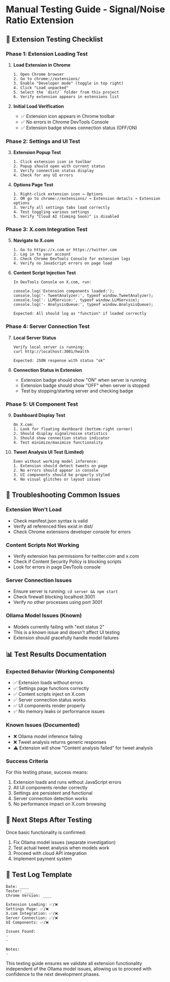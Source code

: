 # Manual Testing Guide - Signal/Noise Ratio Extension

## 🧪 Extension Testing Checklist

### Phase 1: Extension Loading Test

1. **Load Extension in Chrome**
   ```
   1. Open Chrome browser
   2. Go to chrome://extensions/
   3. Enable "Developer mode" (toggle in top right)
   4. Click "Load unpacked"
   5. Select the `dist/` folder from this project
   6. Verify extension appears in extensions list
   ```

2. **Initial Load Verification**
   - ✅ Extension icon appears in Chrome toolbar
   - ✅ No errors in Chrome DevTools Console
   - ✅ Extension badge shows connection status (OFF/ON)

### Phase 2: Settings and UI Test

3. **Extension Popup Test**
   ```
   1. Click extension icon in toolbar
   2. Popup should open with current status
   3. Verify connection status display
   4. Check for any UI errors
   ```

4. **Options Page Test**
   ```
   1. Right-click extension icon → Options
   2. OR go to chrome://extensions/ → Extension details → Extension options
   3. Verify all settings tabs load correctly
   4. Test toggling various settings
   5. Verify "Cloud AI (Coming Soon)" is disabled
   ```

### Phase 3: X.com Integration Test

5. **Navigate to X.com**
   ```
   1. Go to https://x.com or https://twitter.com
   2. Log in to your account
   3. Check Chrome DevTools Console for extension logs
   4. Verify no JavaScript errors on page load
   ```

6. **Content Script Injection Test**
   ```
   In DevTools Console on X.com, run:
   
   console.log('Extension components loaded:');
   console.log('- TweetAnalyzer:', typeof window.TweetAnalyzer);
   console.log('- LLMService:', typeof window.LLMService);
   console.log('- AnalysisQueue:', typeof window.AnalysisQueue);
   
   Expected: All should log as "function" if loaded correctly
   ```

### Phase 4: Server Connection Test

7. **Local Server Status**
   ```
   Verify local server is running:
   curl http://localhost:3001/health
   
   Expected: JSON response with status "ok"
   ```

8. **Connection Status in Extension**
   - Extension badge should show "ON" when server is running
   - Extension badge should show "OFF" when server is stopped
   - Test by stopping/starting server and checking badge

### Phase 5: UI Component Test

9. **Dashboard Display Test**
   ```
   On X.com:
   1. Look for floating dashboard (bottom-right corner)
   2. Should display signal/noise statistics
   3. Should show connection status indicator
   4. Test minimize/maximize functionality
   ```

10. **Tweet Analysis UI Test (Limited)**
    ```
    Even without working model inference:
    1. Extension should detect tweets on page
    2. No errors should appear in console
    3. UI components should be properly styled
    4. No visual glitches or layout issues
    ```

## 🔧 Troubleshooting Common Issues

### Extension Won't Load
- Check manifest.json syntax is valid
- Verify all referenced files exist in dist/
- Check Chrome extensions developer console for errors

### Content Scripts Not Working
- Verify extension has permissions for twitter.com and x.com
- Check if Content Security Policy is blocking scripts
- Look for errors in page DevTools console

### Server Connection Issues
- Ensure server is running: `cd server && npm start`
- Check firewall blocking localhost:3001
- Verify no other processes using port 3001

### Ollama Model Issues (Known)
- Models currently failing with "exit status 2"
- This is a known issue and doesn't affect UI testing
- Extension should gracefully handle model failures

## 📊 Test Results Documentation

### Expected Behavior (Working Components)
- ✅ Extension loads without errors
- ✅ Settings page functions correctly
- ✅ Content scripts inject on X.com
- ✅ Server connection status works
- ✅ UI components render properly
- ✅ No memory leaks or performance issues

### Known Issues (Documented)
- ❌ Ollama model inference failing
- ❌ Tweet analysis returns generic responses
- ⚠️ Extension will show "Content analysis failed" for tweet analysis

### Success Criteria
For this testing phase, success means:
1. Extension loads and runs without JavaScript errors
2. All UI components render correctly
3. Settings are persistent and functional
4. Server connection detection works
5. No performance impact on X.com browsing

## 🚀 Next Steps After Testing

Once basic functionality is confirmed:
1. Fix Ollama model issues (separate investigation)
2. Test actual tweet analysis when models work
3. Proceed with cloud API integration
4. Implement payment system

## 📝 Test Log Template

```
Date: ____
Tester: ____
Chrome Version: ____

Extension Loading: ✅/❌
Settings Page: ✅/❌
X.com Integration: ✅/❌
Server Connection: ✅/❌
UI Components: ✅/❌

Issues Found:
- 
- 

Notes:
- 
```

This testing guide ensures we validate all extension functionality independent of the Ollama model issues, allowing us to proceed with confidence to the next development phases.